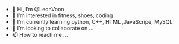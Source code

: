 - 👋 Hi, I’m @LeonVoon
- 👀 I’m interested in fitness, shoes, coding
- 🌱 I’m currently learning python, C++, HTML ,JavaScripe, MySQL
- 💞️ I’m looking to collaborate on ...
- 📫 How to reach me ...

<!---
LeonVoon/LeonVoon is a ✨ special ✨ repository because its `README.md` (this file) appears on your GitHub profile.
You can click the Preview link to take a look at your changes.
--->
